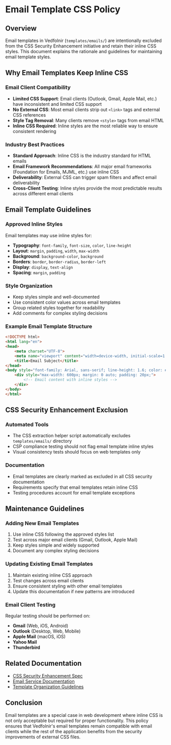# Email Template CSS Policy

## Overview

Email templates in Vedfolnir (`templates/emails/`) are intentionally excluded from the CSS Security Enhancement initiative and retain their inline CSS styles. This document explains the rationale and guidelines for maintaining email template styles.

## Why Email Templates Keep Inline CSS

### Email Client Compatibility
- **Limited CSS Support**: Email clients (Outlook, Gmail, Apple Mail, etc.) have inconsistent and limited CSS support
- **No External CSS**: Most email clients strip out `<link>` tags and external CSS references
- **Style Tag Removal**: Many clients remove `<style>` tags from email HTML
- **Inline CSS Required**: Inline styles are the most reliable way to ensure consistent rendering

### Industry Best Practices
- **Standard Approach**: Inline CSS is the industry standard for HTML emails
- **Email Framework Recommendations**: All major email frameworks (Foundation for Emails, MJML, etc.) use inline CSS
- **Deliverability**: External CSS can trigger spam filters and affect email deliverability
- **Cross-Client Testing**: Inline styles provide the most predictable results across different email clients

## Email Template Guidelines

### Approved Inline Styles
Email templates may use inline styles for:
- **Typography**: `font-family`, `font-size`, `color`, `line-height`
- **Layout**: `margin`, `padding`, `width`, `max-width`
- **Background**: `background-color`, `background`
- **Borders**: `border`, `border-radius`, `border-left`
- **Display**: `display`, `text-align`
- **Spacing**: `margin`, `padding`

### Style Organization
- Keep styles simple and well-documented
- Use consistent color values across email templates
- Group related styles together for readability
- Add comments for complex styling decisions

### Example Email Template Structure
```html
<!DOCTYPE html>
<html lang="en">
<head>
    <meta charset="UTF-8">
    <meta name="viewport" content="width=device-width, initial-scale=1.0">
    <title>Email Subject</title>
</head>
<body style="font-family: Arial, sans-serif; line-height: 1.6; color: #333;">
    <div style="max-width: 600px; margin: 0 auto; padding: 20px;">
        <!-- Email content with inline styles -->
    </div>
</body>
</html>
```

## CSS Security Enhancement Exclusion

### Automated Tools
- The CSS extraction helper script automatically excludes `templates/emails/` directory
- CSP compliance testing should not flag email template inline styles
- Visual consistency tests should focus on web templates only

### Documentation
- Email templates are clearly marked as excluded in all CSS security documentation
- Requirements specify that email templates retain inline CSS
- Testing procedures account for email template exceptions

## Maintenance Guidelines

### Adding New Email Templates
1. Use inline CSS following the approved styles list
2. Test across major email clients (Gmail, Outlook, Apple Mail)
3. Keep styles simple and widely supported
4. Document any complex styling decisions

### Updating Existing Email Templates
1. Maintain existing inline CSS approach
2. Test changes across email clients
3. Ensure consistent styling with other email templates
4. Update this documentation if new patterns are introduced

### Email Client Testing
Regular testing should be performed on:
- **Gmail** (Web, iOS, Android)
- **Outlook** (Desktop, Web, Mobile)
- **Apple Mail** (macOS, iOS)
- **Yahoo Mail**
- **Thunderbird**

## Related Documentation
- [CSS Security Enhancement Spec](.kiro/specs/css-security-enhancement/)
- [Email Service Documentation](services/email_service.py)
- [Template Organization Guidelines](.kiro/steering/structure.md)

## Conclusion

Email templates are a special case in web development where inline CSS is not only acceptable but required for proper functionality. This policy ensures that Vedfolnir's email templates remain compatible with email clients while the rest of the application benefits from the security improvements of external CSS files.